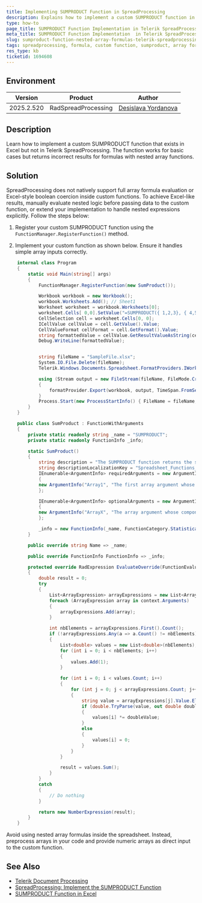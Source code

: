 ```yaml
---
title: Implementing SUMPRODUCT Function in SpreadProcessing
description: Explains how to implement a custom SUMPRODUCT function in Telerik SpreadProcessing for results similar to Excel.
type: how-to
page_title: SUMPRODUCT Function Implementation in Telerik SpreadProcessing
meta_title: SUMPRODUCT Function Implementation  in Telerik SpreadProcessing
slug: sumproduct-function-nested-array-formulas-telerik-spreadprocessing
tags: spreadprocessing, formula, custom function, sumproduct, array formulas
res_type: kb
ticketid: 1694608
---
```


## Environment

| Version | Product | Author | 
| ---- | ---- | ---- | 
| 2025.2.520| RadSpreadProcessing |[Desislava Yordanova](https://www.telerik.com/blogs/author/desislava-yordanova)| 

## Description

Learn how to implement a custom SUMPRODUCT function that exists in Excel but not in Telerik SpreadProcessing. The function works for basic cases but returns incorrect results for formulas with nested array functions.

## Solution

SpreadProcessing does not natively support full array formula evaluation or Excel-style boolean coercion inside custom functions. To achieve Excel-like results, manually evaluate nested logic before passing data to the custom function, or extend your implementation to handle nested expressions explicitly. Follow the steps below:

1. Register your custom SUMPRODUCT function using the `FunctionManager.RegisterFunction()` method.

2. Implement your custom function as shown below. Ensure it handles simple array inputs correctly.

```csharp
    internal class Program
    {
        static void Main(string[] args)
        {
            FunctionManager.RegisterFunction(new SumProduct());

            Workbook workbook = new Workbook();
            workbook.Worksheets.Add(); // Sheet1 
            Worksheet worksheet = workbook.Worksheets[0];
            worksheet.Cells[ 0,0].SetValue("=SUMPRODUCT({ 1,2,3}, { 4,5,6})"); //A1=32
            CellSelection cell = worksheet.Cells[0, 0];
            ICellValue cellValue = cell.GetValue().Value;
            CellValueFormat cellFormat = cell.GetFormat().Value;
            string formattedValue = cellValue.GetResultValueAsString(cellFormat);
            Debug.WriteLine(formattedValue);


            string fileName = "SampleFile.xlsx";
            System.IO.File.Delete(fileName);
            Telerik.Windows.Documents.Spreadsheet.FormatProviders.IWorkbookFormatProvider formatProvider = new Telerik.Windows.Documents.Spreadsheet.FormatProviders.OpenXml.Xlsx.XlsxFormatProvider();

            using (Stream output = new FileStream(fileName, FileMode.Create))
            {
                formatProvider.Export(workbook, output, TimeSpan.FromSeconds(10));
            }
            Process.Start(new ProcessStartInfo() { FileName = fileName, UseShellExecute = true });
        }
    }

    public class SumProduct : FunctionWithArguments
    {
        private static readonly string _name = "SUMPRODUCT";
        private static readonly FunctionInfo _info;

        static SumProduct()
        {
            string description = "The SUMPRODUCT function returns the sum of the products of corresponding ranges or arrays.";
            string descriptionLocalizationKey = "Spreadsheet_Functions_SumProduct_Info";
            IEnumerable<ArgumentInfo> requiredArguments = new ArgumentInfo[]
            {
            new ArgumentInfo("Array1", "The first array argument whose components you want to multiply and then add.", ArgumentType.Array, isRequired: true, "Spreadsheet_Functions_Args_Array", "Spreadsheet_Functions_SumProduct_Array"),
            };

            IEnumerable<ArgumentInfo> optionalArguments = new ArgumentInfo[]
            {
            new ArgumentInfo("ArrayX", "The array argument whose components you want to multiply and then add.", ArgumentType.Array, isRequired: true, "Spreadsheet_Functions_Args_Array", "Spreadsheet_Functions_SumProduct_Array"),
            };

            _info = new FunctionInfo(_name, FunctionCategory.Statistical, description, requiredArguments, optionalArguments, 254, false, descriptionLocalizationKey);
        }

        public override string Name => _name;

        public override FunctionInfo FunctionInfo => _info;

        protected override RadExpression EvaluateOverride(FunctionEvaluationContext<object> context)
        {
            double result = 0;
            try
            {
                List<ArrayExpression> arrayExpressions = new List<ArrayExpression>();
                foreach (ArrayExpression array in context.Arguments)
                {
                    arrayExpressions.Add(array);
                }

                int nbElements = arrayExpressions.First().Count();
                if (!arrayExpressions.Any(a => a.Count() != nbElements))
                {
                    List<double> values = new List<double>(nbElements);
                    for (int i = 0; i < nbElements; i++)
                    {
                        values.Add(1);
                    }

                    for (int i = 0; i < values.Count; i++)
                    {
                        for (int j = 0; j < arrayExpressions.Count; j++)
                        {
                            string value = arrayExpressions[j].Value.ElementAt(i).ToString();
                            if (double.TryParse(value, out double doubleValue))
                            {
                                values[i] *= doubleValue;
                            }
                            else
                            {
                                values[i] = 0;
                            }
                        }
                    }

                    result = values.Sum();
                }
            }
            catch
            {
                // Do nothing
            }

            return new NumberExpression(result);
        }
    }
```


Avoid using nested array formulas inside the spreadsheet. Instead, preprocess arrays in your code and provide numeric arrays as direct input to the custom function.

## See Also

- [Telerik Document Processing](https://docs.telerik.com/devtools/document-processing/introduction)
- [SpreadProcessing: Implement the SUMPRODUCT Function](https://feedback.telerik.com/document-processing/1625149-spreadprocessing-implement-the-sumproduct-function)
- [SUMPRODUCT Function in Excel](https://support.microsoft.com/en-us/office/sumproduct-function-16753e75-9f68-4874-94ac-4d2145a2fd2e)

